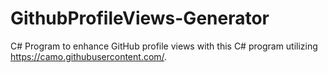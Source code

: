 # GithubProfileViews-Generator
C# Program to enhance GitHub profile views with this C# program utilizing https://camo.githubusercontent.com/.
